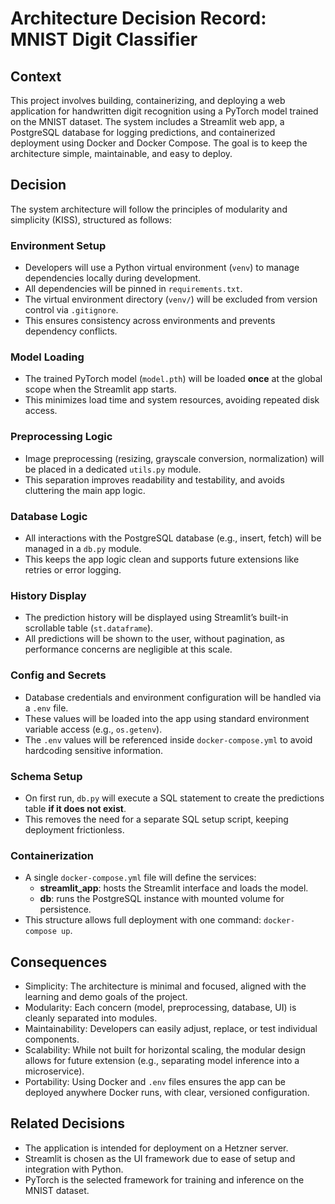 # Architecture Decision Record: MNIST Digit Classifier

## Context
This project involves building, containerizing, and deploying a web application for handwritten digit recognition using a PyTorch model trained on the MNIST dataset. The system includes a Streamlit web app, a PostgreSQL database for logging predictions, and containerized deployment using Docker and Docker Compose. The goal is to keep the architecture simple, maintainable, and easy to deploy.

## Decision
The system architecture will follow the principles of modularity and simplicity (KISS), structured as follows:

### Environment Setup
- Developers will use a Python virtual environment (`venv`) to manage dependencies locally during development.
- All dependencies will be pinned in `requirements.txt`.
- The virtual environment directory (`venv/`) will be excluded from version control via `.gitignore`.
- This ensures consistency across environments and prevents dependency conflicts.

### Model Loading
- The trained PyTorch model (`model.pth`) will be loaded **once** at the global scope when the Streamlit app starts.
- This minimizes load time and system resources, avoiding repeated disk access.

### Preprocessing Logic
- Image preprocessing (resizing, grayscale conversion, normalization) will be placed in a dedicated `utils.py` module.
- This separation improves readability and testability, and avoids cluttering the main app logic.

### Database Logic
- All interactions with the PostgreSQL database (e.g., insert, fetch) will be managed in a `db.py` module.
- This keeps the app logic clean and supports future extensions like retries or error logging.

### History Display
- The prediction history will be displayed using Streamlit’s built-in scrollable table (`st.dataframe`).
- All predictions will be shown to the user, without pagination, as performance concerns are negligible at this scale.

### Config and Secrets
- Database credentials and environment configuration will be handled via a `.env` file.
- These values will be loaded into the app using standard environment variable access (e.g., `os.getenv`).
- The `.env` values will be referenced inside `docker-compose.yml` to avoid hardcoding sensitive information.

### Schema Setup
- On first run, `db.py` will execute a SQL statement to create the predictions table **if it does not exist**.
- This removes the need for a separate SQL setup script, keeping deployment frictionless.

### Containerization
- A single `docker-compose.yml` file will define the services:
  - **streamlit_app**: hosts the Streamlit interface and loads the model.
  - **db**: runs the PostgreSQL instance with mounted volume for persistence.
- This structure allows full deployment with one command: `docker-compose up`.

## Consequences
- Simplicity: The architecture is minimal and focused, aligned with the learning and demo goals of the project.
- Modularity: Each concern (model, preprocessing, database, UI) is cleanly separated into modules.
- Maintainability: Developers can easily adjust, replace, or test individual components.
- Scalability: While not built for horizontal scaling, the modular design allows for future extension (e.g., separating model inference into a microservice).
- Portability: Using Docker and `.env` files ensures the app can be deployed anywhere Docker runs, with clear, versioned configuration.

## Related Decisions
- The application is intended for deployment on a Hetzner server.
- Streamlit is chosen as the UI framework due to ease of setup and integration with Python.
- PyTorch is the selected framework for training and inference on the MNIST dataset.
